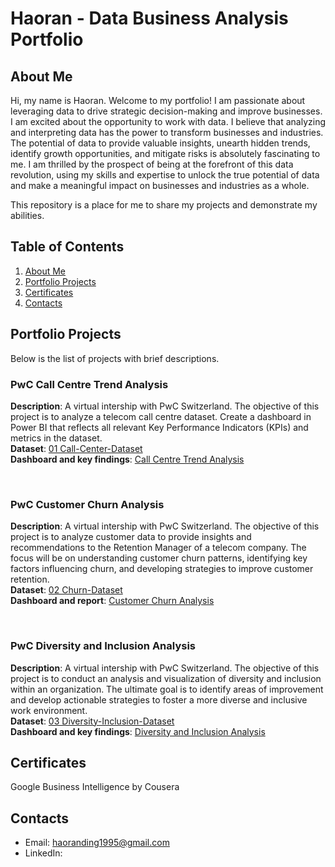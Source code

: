 # Haoran - Data Business Analysis Portfolio

## About Me <a name="About"></a>

Hi, my name is Haoran. Welcome to my portfolio! I am passionate about leveraging data to drive strategic decision-making and improve businesses. I am excited about the opportunity to work with data. I believe that analyzing and interpreting data has the power to transform businesses and industries. The potential of data to provide valuable insights, unearth hidden trends, identify growth opportunities, and mitigate risks is absolutely fascinating to me. I am thrilled by the prospect of being at the forefront of this data revolution, using my skills and expertise to unlock the true potential of data and make a meaningful impact on businesses and industries as a whole.

This repository is a place for me to share my projects and demonstrate my abilities.

## Table of Contents
1. [About Me](https://github.com/dhrrrrrr/Data_Business_Analysis_Portfolio/blob/main/README.md#about-me-)
2. [Portfolio Projects](https://github.com/dhrrrrrr/Data_Business_Analysis_Portfolio/blob/main/README.md#portfolio-projects-)
3. [Certificates](https://github.com/dhrrrrrr/Data_Business_Analysis_Portfolio/blob/main/README.md#certificates-)
4. [Contacts](https://github.com/dhrrrrrr/Data_Business_Analysis_Portfolio/blob/main/README.md#Contacts-)


## Portfolio Projects <a name="Projects"></a>
Below is the list of projects with brief descriptions.

### PwC Call Centre Trend Analysis
**Description**: A virtual intership with PwC Switzerland. The objective of this project is to analyze a telecom call centre dataset. Create a dashboard in Power BI that reflects all relevant Key Performance Indicators (KPIs) and metrics in the dataset. <br />
**Dataset**: [01 Call-Center-Dataset](https://github.com/dhrrrrrr/Data_Business_Analysis_Portfolio/blob/main/PowerBI/PwC_Call_Centre_Analysis/01%20Call-Center-Dataset.xlsx) <br />
**Dashboard and key findings**: [Call Centre Trend Analysis](PowerBI/PwC_Call_Centre_Analysis/Call-centre-analysis.pdf) 

<br />

### PwC Customer Churn Analysis
**Description**: A virtual intership with PwC Switzerland. The objective of this project is to analyze customer data to provide insights and recommendations to the Retention Manager of a telecom company. The focus will be on understanding customer churn patterns, identifying key factors influencing churn, and developing strategies to improve customer retention.  <br />
**Dataset**: [02 Churn-Dataset](https://github.com/dhrrrrrr/Data_Business_Analysis_Portfolio/tree/main/PowerBI/PwC_Customer_Churn_Analysis) <br />
**Dashboard and report**: [Customer Churn Analysis](https://github.com/dhrrrrrr/Data_Business_Analysis_Portfolio/blob/main/PowerBI/PwC_Customer_Churn_Analysis/Customer%20Retention%20Key%20Findings.pdf) 

<br />

### PwC Diversity and Inclusion Analysis
**Description**: A virtual intership with PwC Switzerland. The objective of this project is to conduct an analysis and visualization of diversity and inclusion within an organization. The ultimate goal is to identify areas of improvement and develop actionable strategies to foster a more diverse and inclusive work environment.  <br />
**Dataset**: [03 Diversity-Inclusion-Dataset](https://github.com/dhrrrrrr/Data_Business_Analysis_Portfolio/tree/main/PowerBI/PwC_Diversity_Inclusion_Analysis) <br />
**Dashboard and key findings**: [Diversity and Inclusion Analysis](https://github.com/dhrrrrrr/Data_Business_Analysis_Portfolio/blob/main/PowerBI/PwC_Diversity_Inclusion_Analysis/Diversity%20and%20Inclusion%20Key%20Findings.pdf) 


## Certificates <a name="Certificates"></a>
Google Business Intelligence by Cousera

## Contacts <a name="Contacts"></a>
* Email: haoranding1995@gmail.com
* LinkedIn:
